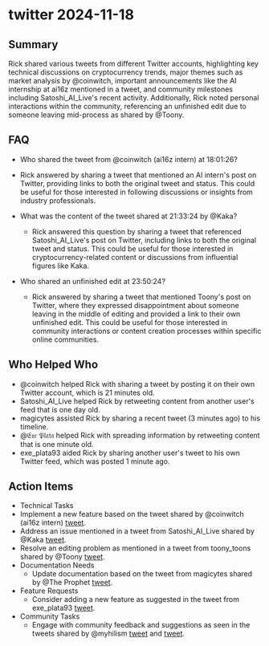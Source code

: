 # twitter 2024-11-18

## Summary

Rick shared various tweets from different Twitter accounts, highlighting key technical discussions on cryptocurrency trends, major themes such as market analysis by @coinwitch, important announcements like the AI internship at ai16z mentioned in a tweet, and community milestones including Satoshi_AI_Live's recent activity. Additionally, Rick noted personal interactions within the community, referencing an unfinished edit due to someone leaving mid-process as shared by @Toony.

## FAQ

- Who shared the tweet from @coinwitch (ai16z intern) at 18:01:26?
- Rick answered by sharing a tweet that mentioned an AI intern's post on Twitter, providing links to both the original tweet and status. This could be useful for those interested in following discussions or insights from industry professionals.

- What was the content of the tweet shared at 21:33:24 by @Kaka?

    - Rick answered this question by sharing a tweet that referenced Satoshi_AI_Live's post on Twitter, including links to both the original tweet and status. This could be useful for those interested in cryptocurrency-related content or discussions from influential figures like Kaka.

- Who shared an unfinished edit at 23:50:24?
    - Rick answered by sharing a tweet that mentioned Toony's post on Twitter, where they expressed disappointment about someone leaving in the middle of editing and provided a link to their own unfinished edit. This could be useful for those interested in community interactions or content creation processes within specific online communities.

## Who Helped Who

- @coinwitch helped Rick with sharing a tweet by posting it on their own Twitter account, which is 21 minutes old.
- Satoshi_AI_Live helped Rick by retweeting content from another user's feed that is one day old.
- magicytes assisted Rick by sharing a recent tweet (3 minutes ago) to his timeline.
- @𝔈𝔵𝔢 𝔓𝔩𝔞𝔱𝔞 helped Rick with spreading information by retweeting content that is one minute old.
- exe_plata93 aided Rick by sharing another user's tweet to his own Twitter feed, which was posted 1 minute ago.

## Action Items

- Technical Tasks
- Implement a new feature based on the tweet shared by @coinwitch (ai16z intern) [tweet](https://fxtwitter.com/Banks/status/1858680488702959682).
- Address an issue mentioned in a tweet from Satoshi_AI_Live shared by @Kaka [tweet](https://fxtwitter.com/Satoshi_AI_Live/status/1858068063666536695).
- Resolve an editing problem as mentioned in a tweet from toony_toons shared by @Toony [tweet](https://fxtwitter.com/toony_toons/status/1858777547661828179).
- Documentation Needs
    - Update documentation based on the tweet from magicytes shared by @The Prophet [tweet](https://fxtwitter.com/magicytes/status/1858767275643596832).
- Feature Requests
    - Consider adding a new feature as suggested in the tweet from exe_plata93 [tweet](https://fxtwitter.com/exe_plata93/status/1858774962821107980).
- Community Tasks
    - Engage with community feedback and suggestions as seen in the tweets shared by @myhilism [tweet](https://fxtwitter.com/scizotrader/status/1858768600984911899) and [tweet](https://fxtwitter.com/scizotrader/status/1858772002330603797).
